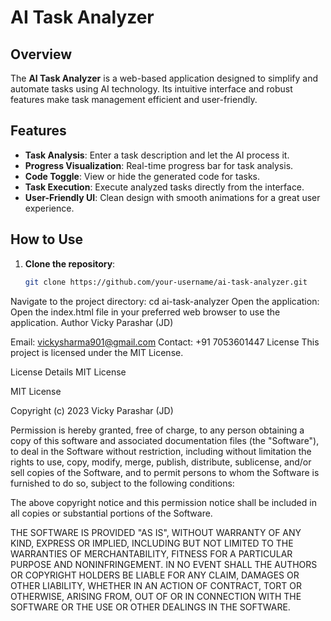 # AI Task Analyzer

## Overview
The **AI Task Analyzer** is a web-based application designed to simplify and automate tasks using AI technology. Its intuitive interface and robust features make task management efficient and user-friendly.

## Features
- **Task Analysis**: Enter a task description and let the AI process it.
- **Progress Visualization**: Real-time progress bar for task analysis.
- **Code Toggle**: View or hide the generated code for tasks.
- **Task Execution**: Execute analyzed tasks directly from the interface.
- **User-Friendly UI**: Clean design with smooth animations for a great user experience.

## How to Use
1. **Clone the repository**:
   ```bash
   git clone https://github.com/your-username/ai-task-analyzer.git
Navigate to the project directory:
cd ai-task-analyzer
Open the application:
Open the index.html file in your preferred web browser to use the application.
Author
Vicky Parashar (JD)

Email: vickysharma901@gmail.com
Contact: +91 7053601447
License
This project is licensed under the MIT License.

License Details
MIT License

MIT License

Copyright (c) 2023 Vicky Parashar (JD)

Permission is hereby granted, free of charge, to any person obtaining a copy
of this software and associated documentation files (the "Software"), to deal
in the Software without restriction, including without limitation the rights
to use, copy, modify, merge, publish, distribute, sublicense, and/or sell
copies of the Software, and to permit persons to whom the Software is
furnished to do so, subject to the following conditions:

The above copyright notice and this permission notice shall be included in all
copies or substantial portions of the Software.

THE SOFTWARE IS PROVIDED "AS IS", WITHOUT WARRANTY OF ANY KIND, EXPRESS OR
IMPLIED, INCLUDING BUT NOT LIMITED TO THE WARRANTIES OF MERCHANTABILITY,
FITNESS FOR A PARTICULAR PURPOSE AND NONINFRINGEMENT. IN NO EVENT SHALL THE
AUTHORS OR COPYRIGHT HOLDERS BE LIABLE FOR ANY CLAIM, DAMAGES OR OTHER
LIABILITY, WHETHER IN AN ACTION OF CONTRACT, TORT OR OTHERWISE, ARISING FROM,
OUT OF OR IN CONNECTION WITH THE SOFTWARE OR THE USE OR OTHER DEALINGS IN THE
SOFTWARE.